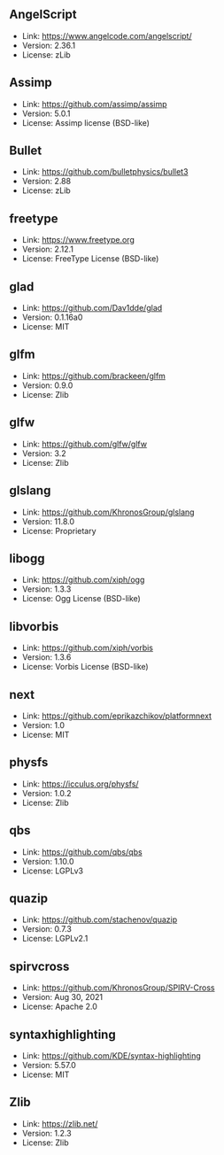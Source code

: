 ## AngelScript

- Link: https://www.angelcode.com/angelscript/
- Version: 2.36.1
- License: zLib

## Assimp
- Link: https://github.com/assimp/assimp
- Version: 5.0.1
- License: Assimp license (BSD-like)

## Bullet

- Link: https://github.com/bulletphysics/bullet3
- Version: 2.88
- License: zLib

## freetype

- Link: https://www.freetype.org
- Version: 2.12.1
- License: FreeType License (BSD-like)

## glad

- Link: https://github.com/Dav1dde/glad
- Version: 0.1.16a0
- License: MIT

## glfm

- Link: https://github.com/brackeen/glfm
- Version: 0.9.0
- License: Zlib

## glfw

- Link: https://github.com/glfw/glfw
- Version: 3.2
- License: Zlib

## glslang

- Link: https://github.com/KhronosGroup/glslang
- Version: 11.8.0
- License: Proprietary

## libogg
- Link: https://github.com/xiph/ogg
- Version: 1.3.3
- License: Ogg License (BSD-like)

## libvorbis
- Link: https://github.com/xiph/vorbis
- Version: 1.3.6
- License: Vorbis License (BSD-like)

## next

- Link: https://github.com/eprikazchikov/platformnext
- Version: 1.0
- License: MIT

## physfs

- Link: https://icculus.org/physfs/
- Version: 1.0.2
- License: Zlib

## qbs

- Link: https://github.com/qbs/qbs
- Version: 1.10.0
- License: LGPLv3

## quazip

- Link: https://github.com/stachenov/quazip
- Version: 0.7.3
- License: LGPLv2.1

## spirvcross

- Link: https://github.com/KhronosGroup/SPIRV-Cross
- Version: Aug 30, 2021
- License: Apache 2.0

## syntaxhighlighting

- Link: https://github.com/KDE/syntax-highlighting
- Version: 5.57.0
- License: MIT

## Zlib

- Link: https://zlib.net/
- Version: 1.2.3
- License: Zlib